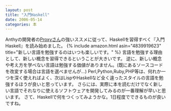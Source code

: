 ```yaml
---
layout: post
title: "入門Haskell"
date: 2006-05-14
categories: 本
---
```

Anthyの開発者の[Proxyさん](http://mono.kmc.gr.jp/~oxy/d/)の強いススメに従って、Haskellを習得すべく『入門Haskell』を読み始めました。
 {% include amazon.html asin="4839919623" title="新しい言語を勉強するのはいつも楽しいです。" %}
言語を勉強する理由として、新しい概念を習得できるということが大きいです。
逆に、新しい概念や考え方を学べない言語は勉強する価値がありません。(既にあるソースコードを改変する場合は言語を選べませんが...)
Perl,Python,Ruby,PHP等は、何れか一つを深く使えればよく、次はLispやHaskellなど全く違ったスタイルの言語を勉強するほうが良いと思っています。
さらには、実際に本を読むだけでなく新しい言語でそれなりに使えるソフトウェアを開発してみるのが一番理解が早いと思います。
さて、Haskellで何をつくってみようかな。1日程度でできるものが良いですね。
